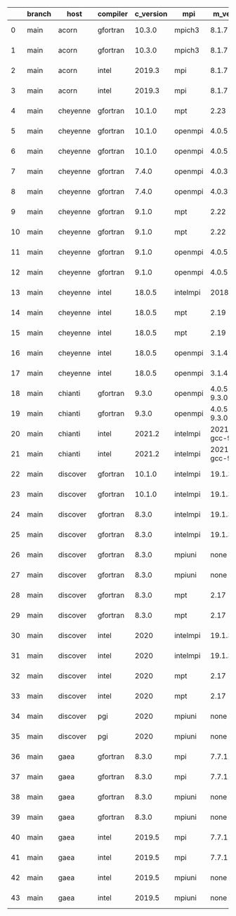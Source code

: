 |    | branch   | host     | compiler   | c_version   | mpi      | m_version          | o_g   | os     | build   | u_pass   | u_fail   | s_pass   | s_fail   | e_pass   | e_fail   | nuopc_pass   | nuopc_fail   | netcdf_c   | netcdf_f   | artifacts_hash                                                                                                 | modified                   |
|----|----------|----------|------------|-------------|----------|--------------------|-------|--------|---------|----------|----------|----------|----------|----------|----------|--------------|--------------|------------|------------|----------------------------------------------------------------------------------------------------------------|----------------------------|
|  0 | main     | acorn    | gfortran   | 10.3.0      | mpich3   | 8.1.7              | O     | Linux  | Pass    | 8926     | 0        | 49       | 0        | 80       | 0        | 50           | 0            | 4.7.4      | 4.5.3      | [artifacts](https://github.com/esmf-org/esmf-test-artifacts-new/tree/99885790caa51544d317ccd541cebc711ccb2083) | 2022-03-02 23:31:40.916600 |
|  1 | main     | acorn    | gfortran   | 10.3.0      | mpich3   | 8.1.7              | g     | Linux  | Pass    | 8926     | 0        | 49       | 0        | 80       | 0        | 50           | 0            | 4.7.4      | 4.5.3      | [artifacts](https://github.com/esmf-org/esmf-test-artifacts-new/tree/08591d94a2c5d02b77e090f76a368ea85223cd69) | 2022-03-02 23:31:40.916600 |
|  2 | main     | acorn    | intel      | 2019.3      | mpi      | 8.1.7              | O     | Linux  | Pass    | 8926     | 0        | 49       | 0        | 80       | 0        | 50           | 0            | 4.7.4      | 4.5.3      | [artifacts](https://github.com/esmf-org/esmf-test-artifacts-new/tree/c257a4c490a92a0476c95d473688dbec00786b45) | 2022-03-02 23:31:40.916600 |
|  3 | main     | acorn    | intel      | 2019.3      | mpi      | 8.1.7              | g     | Linux  | Pass    | 8926     | 0        | 49       | 0        | 80       | 0        | 50           | 0            | 4.7.4      | 4.5.3      | [artifacts](https://github.com/esmf-org/esmf-test-artifacts-new/tree/55bb91150d1509d08ee579b935d6f4ff24b9eb85) | 2022-03-02 23:31:40.916600 |
|  4 | main     | cheyenne | gfortran   | 10.1.0      | mpt      | 2.23               | g     | Linux  | Pass    | 8926     | 0        | 49       | 0        | 80       | 0        | 50           | 0            | 4.7.4      | 4.5.3      | [artifacts](https://github.com/esmf-org/esmf-test-artifacts-new/tree/92f40bbac3b086992314fa7668e0c02cb1df971d) | 2022-03-02 23:35:58.526019 |
|  5 | main     | cheyenne | gfortran   | 10.1.0      | openmpi  | 4.0.5              | O     | Linux  | Pass    | 8926     | 0        | 49       | 0        | 80       | 0        | 50           | 0            | 4.7.4      | 4.5.3      | [artifacts](https://github.com/esmf-org/esmf-test-artifacts-new/tree/ae2e984a5f4b660cb257d44f7b395829e7529cc6) | 2022-03-02 23:35:58.526019 |
|  6 | main     | cheyenne | gfortran   | 10.1.0      | openmpi  | 4.0.5              | g     | Linux  | Pass    | 8926     | 0        | 49       | 0        | 80       | 0        | 50           | 0            | 4.7.4      | 4.5.3      | [artifacts](https://github.com/esmf-org/esmf-test-artifacts-new/tree/de4c1d76d0d30f9f23e09b8b84a38bea681d7afc) | 2022-03-02 23:35:58.526019 |
|  7 | main     | cheyenne | gfortran   | 7.4.0       | openmpi  | 4.0.3              | O     | Linux  | Pass    | 8926     | 0        | 49       | 0        | 80       | 0        | 50           | 0            | 4.7.3      | 4.5.2      | [artifacts](https://github.com/esmf-org/esmf-test-artifacts-new/tree/ef78df0b798ddf959955eca750fe6697b4310c1a) | 2022-03-02 23:35:58.526019 |
|  8 | main     | cheyenne | gfortran   | 7.4.0       | openmpi  | 4.0.3              | g     | Linux  | Pass    | 8926     | 0        | 49       | 0        | 80       | 0        | 50           | 0            | 4.7.3      | 4.5.2      | [artifacts](https://github.com/esmf-org/esmf-test-artifacts-new/tree/489370a8015ccb9a9b278c21d1ad7ffc499cc9a6) | 2022-03-02 23:35:58.526019 |
|  9 | main     | cheyenne | gfortran   | 9.1.0       | mpt      | 2.22               | O     | Linux  | Pass    | 8926     | 0        | 49       | 0        | 80       | 0        | 50           | 0            | 4.7.3      | 4.5.2      | [artifacts](https://github.com/esmf-org/esmf-test-artifacts-new/tree/103f80f648685f03db5c8a5578ff93e756a1ee06) | 2022-03-02 23:35:58.526019 |
| 10 | main     | cheyenne | gfortran   | 9.1.0       | mpt      | 2.22               | g     | Linux  | Pass    | 8926     | 0        | 49       | 0        | 80       | 0        | 50           | 0            | 4.7.3      | 4.5.2      | [artifacts](https://github.com/esmf-org/esmf-test-artifacts-new/tree/a02d8a36b2db2e687b599a202dc69ada18474b8d) | 2022-03-02 23:35:58.526019 |
| 11 | main     | cheyenne | gfortran   | 9.1.0       | openmpi  | 4.0.5              | O     | Linux  | Pass    | 8926     | 0        | 49       | 0        | 80       | 0        | 50           | 0            | 4.7.3      | 4.5.2      | [artifacts](https://github.com/esmf-org/esmf-test-artifacts-new/tree/8d1a7094e39d17c78135ff564b7dff7154d0a464) | 2022-03-02 23:35:58.526019 |
| 12 | main     | cheyenne | gfortran   | 9.1.0       | openmpi  | 4.0.5              | g     | Linux  | Pass    | 8926     | 0        | 49       | 0        | 80       | 0        | 50           | 0            | 4.7.3      | 4.5.2      | [artifacts](https://github.com/esmf-org/esmf-test-artifacts-new/tree/bdd0bae1cd7587a1572bdc04de7eb1cce08bc47a) | 2022-03-02 23:35:58.526019 |
| 13 | main     | cheyenne | intel      | 18.0.5      | intelmpi | 2018.4.274         | O     | Linux  | Pass    | 8926     | 0        | 49       | 0        | 80       | 0        | 50           | 0            | 4.6.3      | 4.4.4      | [artifacts](https://github.com/esmf-org/esmf-test-artifacts-new/tree/5ac7b1f280acdd28c83605ce8939c53c83c24e3c) | 2022-03-02 23:35:58.526019 |
| 14 | main     | cheyenne | intel      | 18.0.5      | mpt      | 2.19               | O     | Linux  | Pass    | 8926     | 0        | 49       | 0        | 80       | 0        | 50           | 0            | 4.6.3      | 4.4.4      | [artifacts](https://github.com/esmf-org/esmf-test-artifacts-new/tree/9e9ef8a835a897d45b9cb3c8b89eba76c4bbd6e7) | 2022-03-02 23:35:58.526019 |
| 15 | main     | cheyenne | intel      | 18.0.5      | mpt      | 2.19               | g     | Linux  | Pass    | 8926     | 0        | 49       | 0        | 80       | 0        | 50           | 0            | 4.6.3      | 4.4.4      | [artifacts](https://github.com/esmf-org/esmf-test-artifacts-new/tree/b0b28ace8779be52fd76cc836ebcf6ee175a847d) | 2022-03-02 23:35:58.526019 |
| 16 | main     | cheyenne | intel      | 18.0.5      | openmpi  | 3.1.4              | O     | Linux  | Pass    | 8926     | 0        | 49       | 0        | 80       | 0        | 50           | 0            | 4.6.3      | 4.4.4      | [artifacts](https://github.com/esmf-org/esmf-test-artifacts-new/tree/61f0092c59a379bc1028572e9a117db6d10b2124) | 2022-03-02 23:35:58.526019 |
| 17 | main     | cheyenne | intel      | 18.0.5      | openmpi  | 3.1.4              | g     | Linux  | Pass    | 8926     | 0        | 49       | 0        | 80       | 0        | 50           | 0            | 4.6.3      | 4.4.4      | [artifacts](https://github.com/esmf-org/esmf-test-artifacts-new/tree/bc034d782c66fd1576e3e3fbbae9af328b6d0327) | 2022-03-02 23:35:58.526019 |
| 18 | main     | chianti  | gfortran   | 9.3.0       | openmpi  | 4.0.5-gcc-9.3.0    | O     | Linux  | Pass    | 8926     | 0        | 49       | 0        | 80       | 0        | 44           | 6            | 4.8.0      | 4.5.3      | [artifacts](https://github.com/esmf-org/esmf-test-artifacts-new/tree/5ff84861b7fc405d2b05338a24c0c6e8cb0b60a8) | 2022-03-02 23:39:03.749536 |
| 19 | main     | chianti  | gfortran   | 9.3.0       | openmpi  | 4.0.5-gcc-9.3.0    | g     | Linux  | Pass    | 8926     | 0        | 49       | 0        | 80       | 0        | 44           | 6            | 4.8.0      | 4.5.3      | [artifacts](https://github.com/esmf-org/esmf-test-artifacts-new/tree/16049044be31f40dc5014d082fbbc92f52964242) | 2022-03-02 23:39:03.749536 |
| 20 | main     | chianti  | intel      | 2021.2      | intelmpi | 2021.2.0-gcc-9.3.0 | O     | Linux  | Pass    | 8926     | 0        | 49       | 0        | 80       | 0        | 44           | 6            | 4.8.0      | 4.5.3      | [artifacts](https://github.com/esmf-org/esmf-test-artifacts-new/tree/48991f41df2a1da94552cf2647890cf0d6e9658c) | 2022-03-02 23:39:03.749536 |
| 21 | main     | chianti  | intel      | 2021.2      | intelmpi | 2021.2.0-gcc-9.3.0 | g     | Linux  | Pass    | 8926     | 0        | 49       | 0        | 80       | 0        | 44           | 6            | 4.8.0      | 4.5.3      | [artifacts](https://github.com/esmf-org/esmf-test-artifacts-new/tree/6f62a7690efafb631620dcd1ad4b9f9f4ef90e46) | 2022-03-02 23:39:03.749536 |
| 22 | main     | discover | gfortran   | 10.1.0      | intelmpi | 19.1.3.304         | O     | Linux  | Pass    | 8911     | 15       | 49       | 0        | 80       | 0        | 50           | 0            |            |            | [artifacts](https://github.com/esmf-org/esmf-test-artifacts-new/tree/f2b44b42bb56ea78a1881ebf91e784fae538aac5) | 2022-03-02 23:42:58.260128 |
| 23 | main     | discover | gfortran   | 10.1.0      | intelmpi | 19.1.3.304         | g     | Linux  | Pass    | 8911     | 15       | 49       | 0        | 80       | 0        | 50           | 0            |            |            | [artifacts](https://github.com/esmf-org/esmf-test-artifacts-new/tree/9465c5eddbac02170e2e9dea1866f7e5cbbb7e68) | 2022-03-02 23:42:58.260128 |
| 24 | main     | discover | gfortran   | 8.3.0       | intelmpi | 19.1.3.304         | O     | Linux  | Pass    | 8911     | 15       | 49       | 0        | 80       | 0        | 50           | 0            |            |            | [artifacts](https://github.com/esmf-org/esmf-test-artifacts-new/tree/12f2b4679a323a100fd503d910ebc98527cec519) | 2022-03-02 23:42:58.260128 |
| 25 | main     | discover | gfortran   | 8.3.0       | intelmpi | 19.1.3.304         | g     | Linux  | Pass    | 8911     | 15       | 49       | 0        | 80       | 0        | 50           | 0            |            |            | [artifacts](https://github.com/esmf-org/esmf-test-artifacts-new/tree/c3591c32c447e444d31069f55b3ab0046c06cde9) | 2022-03-02 23:42:58.260128 |
| 26 | main     | discover | gfortran   | 8.3.0       | mpiuni   | none               | O     | Linux  | Fail    | 7418     | 0        | 8        | 0        | 43       | 0        | 0            | 50           | unknown    | unknown    | [artifacts](https://github.com/esmf-org/esmf-test-artifacts-new/tree/6c5f43f6762270304bf3166fc64cfada98ba1a96) | 2022-03-02 23:42:58.260128 |
| 27 | main     | discover | gfortran   | 8.3.0       | mpiuni   | none               | g     | Linux  | Fail    | 7418     | 0        | 8        | 0        | 43       | 0        | 0            | 50           | unknown    | unknown    | [artifacts](https://github.com/esmf-org/esmf-test-artifacts-new/tree/93278cc1605a477bc9ccb45b1a4b027387c35e93) | 2022-03-02 23:42:58.260128 |
| 28 | main     | discover | gfortran   | 8.3.0       | mpt      | 2.17               | O     | Linux  | Pass    | 8926     | 0        | 49       | 0        | 80       | 0        | 46           | 4            |            |            | [artifacts](https://github.com/esmf-org/esmf-test-artifacts-new/tree/881aa6c2b65a1f9a548e7a50c86cc7db31f4caf7) | 2022-03-02 23:42:58.260128 |
| 29 | main     | discover | gfortran   | 8.3.0       | mpt      | 2.17               | g     | Linux  | Pass    | 8926     | 0        | 49       | 0        | 80       | 0        | 46           | 4            |            |            | [artifacts](https://github.com/esmf-org/esmf-test-artifacts-new/tree/a5cbf939c3b10546ecac7a45a7b7efec95c698c7) | 2022-03-02 23:42:58.260128 |
| 30 | main     | discover | intel      | 2020        | intelmpi | 19.1.3.304         | O     | Linux  | Pass    | 8926     | 0        | 49       | 0        | 80       | 0        | 50           | 0            | 4.8.0      | 4.5.4      | [artifacts](https://github.com/esmf-org/esmf-test-artifacts-new/tree/aeef1ef33b6ad0102712426f61149a13f1f16d1a) | 2022-03-02 23:42:58.260128 |
| 31 | main     | discover | intel      | 2020        | intelmpi | 19.1.3.304         | g     | Linux  | Pass    | 8926     | 0        | 49       | 0        | 80       | 0        | 50           | 0            | 4.8.0      | 4.5.4      | [artifacts](https://github.com/esmf-org/esmf-test-artifacts-new/tree/dfbabd4832cbe843bc5f3ed5580cfaeefc5f6334) | 2022-03-02 23:42:58.260128 |
| 32 | main     | discover | intel      | 2020        | mpt      | 2.17               | O     | Linux  | Pass    | 8926     | 0        | 49       | 0        | 80       | 0        | 50           | 0            | 4.8.0      | 4.5.4      | [artifacts](https://github.com/esmf-org/esmf-test-artifacts-new/tree/1c5da0d497771cce8e3ee74d26ccb1f57eb88c4b) | 2022-03-02 23:42:58.260128 |
| 33 | main     | discover | intel      | 2020        | mpt      | 2.17               | g     | Linux  | Pass    | 8926     | 0        | 49       | 0        | 80       | 0        | 50           | 0            | 4.8.0      | 4.5.4      | [artifacts](https://github.com/esmf-org/esmf-test-artifacts-new/tree/795a99a99ebbe197b6aecd549a019fcfe1b58e25) | 2022-03-02 23:42:58.260128 |
| 34 | main     | discover | pgi        | 2020        | mpiuni   | none               | O     | Linux  | Fail    | 6796     | 622      | 6        | 2        | 40       | 3        | 0            | 50           | unknown    | unknown    | [artifacts](https://github.com/esmf-org/esmf-test-artifacts-new/tree/860cc822f4ca40fb8775f8390831a9eff5bdc1e6) | 2022-03-02 23:42:58.260128 |
| 35 | main     | discover | pgi        | 2020        | mpiuni   | none               | g     | Linux  | Fail    | 6796     | 622      | 4        | 4        | 40       | 3        | 0            | 50           | unknown    | unknown    | [artifacts](https://github.com/esmf-org/esmf-test-artifacts-new/tree/86baf4f804d86c9f1c6c19cce462a72fb0918e8d) | 2022-03-02 23:42:58.260128 |
| 36 | main     | gaea     | gfortran   | 8.3.0       | mpi      | 7.7.11             | O     | Unicos | Fail    | 8925     | 1        | 49       | 0        | 80       | 0        | 47           | 3            | unknown    | unknown    | [artifacts](https://github.com/esmf-org/esmf-test-artifacts-new/tree/1ae5002909b52a48bda9ddc9d0185fd3e423e170) | 2022-03-02 23:46:25.718185 |
| 37 | main     | gaea     | gfortran   | 8.3.0       | mpi      | 7.7.11             | g     | Unicos | Fail    | 8925     | 1        | fail     | fail     | fail     | fail     | 0            | 0            | unknown    | unknown    | [artifacts](https://github.com/esmf-org/esmf-test-artifacts-new/tree/722d4e5e1e8c8f0e440cf5436433d27cf3078481) | 2022-03-02 23:46:25.718185 |
| 38 | main     | gaea     | gfortran   | 8.3.0       | mpiuni   | none               | O     | Unicos | Fail    | fail     | fail     | fail     | fail     | fail     | fail     | 0            | 0            | unknown    | unknown    | [artifacts](https://github.com/esmf-org/esmf-test-artifacts-new/tree/4366f5597a0d22fe77a3ece3407af180f6eec361) | 2022-03-02 23:46:25.718185 |
| 39 | main     | gaea     | gfortran   | 8.3.0       | mpiuni   | none               | g     | Unicos | Fail    | fail     | fail     | fail     | fail     | fail     | fail     | 0            | 0            | unknown    | unknown    | [artifacts](https://github.com/esmf-org/esmf-test-artifacts-new/tree/22afb475480be88d733968c676a4500d503d4336) | 2022-03-02 23:46:25.718185 |
| 40 | main     | gaea     | intel      | 2019.5      | mpi      | 7.7.11             | O     | Unicos | Fail    | 8911     | 15       | 49       | 0        | 80       | 0        | 47           | 3            | unknown    | unknown    | [artifacts](https://github.com/esmf-org/esmf-test-artifacts-new/tree/e27059603484c74d993a0b780d0d4cfd018658b8) | 2022-03-02 23:46:25.718185 |
| 41 | main     | gaea     | intel      | 2019.5      | mpi      | 7.7.11             | g     | Unicos | Fail    | 8911     | 15       | 49       | 0        | 80       | 0        | 47           | 3            | unknown    | unknown    | [artifacts](https://github.com/esmf-org/esmf-test-artifacts-new/tree/34ecbfb7fe213d89630692ff6645f7a943debc92) | 2022-03-02 23:46:25.718185 |
| 42 | main     | gaea     | intel      | 2019.5      | mpiuni   | none               | O     | Unicos | Fail    | 7403     | 15       | 8        | 0        | 43       | 0        | 0            | 50           | unknown    | unknown    | [artifacts](https://github.com/esmf-org/esmf-test-artifacts-new/tree/a63d44f5cbc211ebe5f094cfee8af75367eadc3b) | 2022-03-02 23:46:25.718185 |
| 43 | main     | gaea     | intel      | 2019.5      | mpiuni   | none               | g     | Unicos | Fail    | fail     | fail     | fail     | fail     | fail     | fail     | fail         | fail         | unknown    | unknown    | [artifacts](https://github.com/esmf-org/esmf-test-artifacts-new/tree/e791d92b26e4c785a81270f63affab4b00429ba4) | 2022-03-02 23:46:25.718185 |